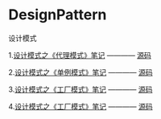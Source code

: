 # DesignPattern
设计模式

1.[设计模式之《代理模式》笔记](https://github.com/821453366/DesignPattern/tree/master/proxy/README.md) ———— [源码](https://github.com/821453366/DesignPattern/tree/master/proxy)

2.[设计模式之《单例模式》笔记](https://github.com/821453366/DesignPattern/tree/master/Singleton/README.md) ———— [源码](https://github.com/821453366/DesignPattern/tree/master/Singleton)

3.[设计模式之《工厂模式》笔记](https://github.com/821453366/DesignPattern/tree/master/Factory/README.md) ———— [源码](https://github.com/821453366/DesignPattern/tree/master/Factory)

4.[设计模式之《工厂模式》笔记](https://github.com/821453366/DesignPattern/tree/master/Factory/README.md) ———— [源码](https://github.com/821453366/DesignPattern/tree/master/Factory)